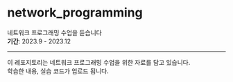 # network_programming

네트워크 프로그래밍 수업을 듣습니다  
**기간**: 2023.9 - 2023.12

---

이 레포지토리는 네트워크 프로그래밍 수업을 위한 자료를 담고 있습니다.  
학습한 내용, 실습 코드가 업로드 됩니다.
